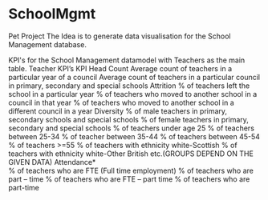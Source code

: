 # SchoolMgmt
Pet Project
The Idea is to generate data visualisation for the School Management database. 

KPI's for the School Management datamodel with Teachers as the main table.
Teacher KPI’s
KPI
Head Count
Average count of teachers in a particular year of a council
Average count of teachers in a particular council in primary, secondary and special schools
Attrition 
% of teachers left the school in a particular year
% of teachers who moved to another school in a council in that year
% of teachers who moved to another school in a different council in a year
Diversity 
% of male teachers in primary, secondary schools and special schools
% of female teachers in primary, secondary and special schools
% of teachers under age 25
% of teachers between 25-34
% of teacher between 35-44
% of teachers between 45-54
% of teachers >=55
% of teachers with ethnicity white-Scottish
% of teachers with ethnicity white-Other British etc.(GROUPS DEPEND ON THE GIVEN DATA)
Attendance* 	
% of teachers who are FTE (Full time employment)
% of teachers who are part – time
% of teachers who are FTE – part time
% of teachers who are part-time 
